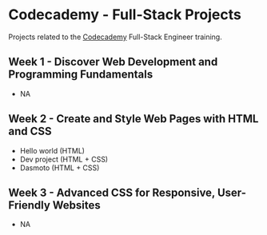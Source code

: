 # Codecademy - Full-Stack Projects

Projects related to the [Codecademy](https://www.codecademy.com/) Full-Stack Engineer training.

## Week 1 - Discover Web Development and Programming Fundamentals

- NA

## Week 2 - Create and Style Web Pages with HTML and CSS

- Hello world (HTML)
- Dev project (HTML + CSS)
- Dasmoto (HTML + CSS)

## Week 3 - Advanced CSS for Responsive, User-Friendly Websites

- NA
